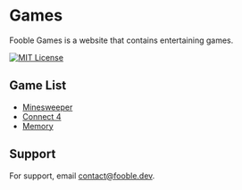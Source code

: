 
# Games

Fooble Games is a website that contains entertaining games.

[![MIT License](https://img.shields.io/badge/License-MIT-green.svg)](https://opensource.org/license/mit/)

## Game List

- [Minesweeper](https://minesweeper.fooble.dev)
- [Connect 4](https://connect-four.fooble.dev)
- [Memory](https://memory.fooble.dev)

## Support

For support, email [contact@fooble.dev](mailto:contact@fooble.dev).
